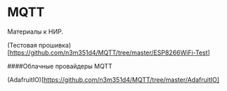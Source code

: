 # MQTT

Материалы к НИР.

(Тестовая прошивка)[https://github.com/n3m351d4/MQTT/tree/master/ESP8266WiFi-Test]

####Облачные провайдеры MQTT

(AdafruitIO)[https://github.com/n3m351d4/MQTT/tree/master/AdafruitIO]
